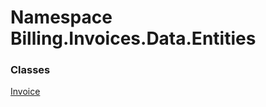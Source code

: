 # <a id="Billing_Invoices_Data_Entities"></a> Namespace Billing.Invoices.Data.Entities

### Classes

 [Invoice](Billing.Invoices.Data.Entities.Invoice.md)

